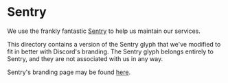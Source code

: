 Sentry
======

We use the frankly fantastic [Sentry](https://sentry.io) to help us maintain our
services.

This directory contains a version of the Sentry glyph that we've modified to fit in
better with Discord's branding. The Sentry glyph belongs entirely to Sentry, and they
are not associated with us in any way.

Sentry's branding page may be found [here](https://sentry.io/branding/).
